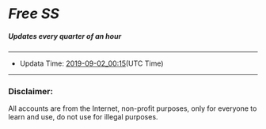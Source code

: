 
# *Free SS*

##### Updates every quarter of an hour

---
* Updata Time: [2019-09-02_00:15](https://github.com/Geek-007/free-SS/blob/master/2019-09-02_00:15_FreeSS.txt)(UTC Time)
---

### Disclaimer:
All accounts are from the Internet, non-profit purposes, only for everyone to learn and use, do not use for illegal purposes.
<br>
